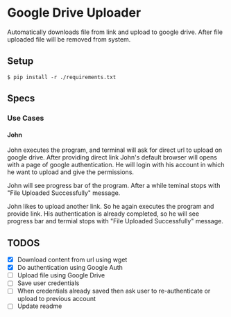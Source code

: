 # Google Drive Uploader

Automatically downloads file from link and upload to google drive.
After file uploaded file will be removed from system.

## Setup

```
$ pip install -r ./requirements.txt
```

## Specs

### Use Cases

#### John

John executes the program, and terminal will ask for direct url to upload on google drive. After providing direct link John's default browser will opens with a page of google authentication. He will login with his account in which he want to upload and give the permissions.

John will see progress bar of the program. After a while teminal stops with "File Uploaded Successfully" message.

John likes to upload another link. So he again executes the program and provide link. His authentication is already completed, so he will see progress bar and termial stops with "File Uploaded Successfully" message.

## TODOS

* [X] Download content from url using wget
* [X] Do authentication using Google Auth
* [ ] Upload file using Google Drive
* [ ] Save user credentials
* [ ] When credentials already saved then ask user to re-authenticate or upload to previous account
* [ ] Update readme